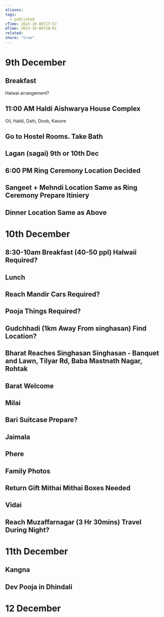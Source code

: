 ```yaml
---
aliases: 
tags:
  - published
cTime: 2023-10-06T17:57
mTime: 2023-10-06T20:01
related: 
share: "true"
---
```



# 9th December

## Breakfast
Halwai arrangement?

## 11:00 AM Haldi Aishwarya House Complex

Oil, Haldi, Dahi, Doob, Kasore

## Go to Hostel Rooms. Take Bath

## Lagan (sagai) 9th or 10th Dec

## 6:00 PM Ring Ceremony Location Decided

## Sangeet + Mehndi Location Same as Ring Ceremony Prepare Itiniery

## Dinner Location Same as Above

# 10th December

## 8:30-10am Breakfast (40-50 ppl) Halwaii Required?

## Lunch

## Reach Mandir Cars Required?

## Pooja Things Required?

## Gudchhadi (1km Away From singhasan) Find Location?

## Bharat Reaches Singhasan Singhasan - Banquet and Lawn, Tilyar Rd, Baba Mastnath Nagar, Rohtak

## Barat Welcome

## Milai

## Bari Suitcase Prepare?

## Jaimala

## Phere

## Family Photos

## Return Gift Mithai Mithai Boxes Needed

## Vidai

## Reach Muzaffarnagar (3 Hr 30mins) Travel During Night?

# 11th December

## Kangna

## Dev Pooja in Dhindali

# 12 December
